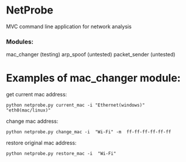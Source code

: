 # NetProbe
MVC command line application for network analysis

### Modules:
mac_changer (testing)
arp_spoof (untested)
packet_sender (untested)

# Examples of mac_changer module:

get current mac address:
```
python netprobe.py current_mac -i "Ethernet(windows)" "eth0(mac/linux)"
```

change mac address:

```
python netprobe.py change_mac -i  "Wi-Fi" -m  ff-ff-ff-ff-ff-ff
```

restore original mac address:

```
python netprobe.py restore_mac -i  "Wi-Fi"
```
